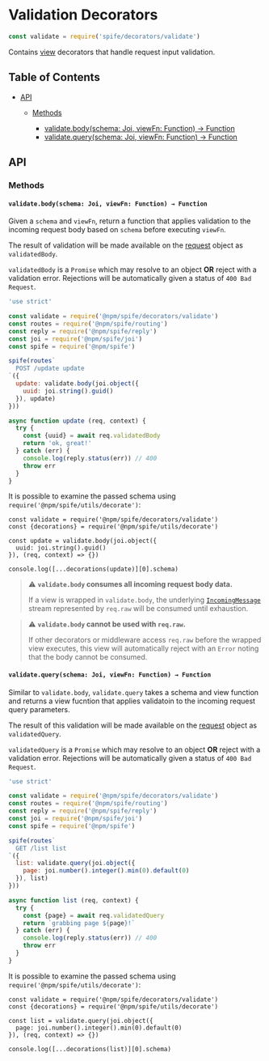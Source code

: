# Validation Decorators

```javascript
const validate = require('spife/decorators/validate')
```

Contains [view][def-view] decorators that handle request input validation.

## Table of Contents

* [API](#api)
  * [Methods](#methods)

    * [validate.body(schema: Joi, viewFn: Function) → Function](#validatebodyschema-joi-viewfn-function--function)
    * [validate.query(schema: Joi, viewFn: Function) → Function](#validatequeryschema-joi-viewfn-function--function)

## API

### Methods

#### `validate.body(schema: Joi, viewFn: Function) → Function`

Given a `schema` and `viewFn`, return a function that applies validation to the
incoming request body based on `schema` before executing `viewFn`.

The result of validation will be made available on the [request][def-request]
object as `validatedBody`.

`validatedBody` is a `Promise` which may resolve to an object **OR** reject
with a validation error. Rejections will be automatically given a status of
`400 Bad Request`.

```javascript
'use strict'

const validate = require('@npm/spife/decorators/validate')
const routes = require('@npm/spife/routing')
const reply = require('@npm/spife/reply')
const joi = require('@npm/spife/joi')
const spife = require('@npm/spife')

spife(routes`
  POST /update update
`({
  update: validate.body(joi.object({
    uuid: joi.string().guid()
  }), update)
}))

async function update (req, context) {
  try {
    const {uuid} = await req.validatedBody
    return 'ok, great!'
  } catch (err) {
    console.log(reply.status(err)) // 400
    throw err
  }
}
```

It is possible to examine the passed schema using `require('@npm/spife/utils/decorate')`:

```
const validate = require('@npm/spife/decorators/validate')
const {decorations} = require('@npm/spife/utils/decorate')

const update = validate.body(joi.object({
  uuid: joi.string().guid()
}), (req, context) => {})

console.log([...decorations(update)][0].schema)
```

> :warning: **`validate.body` consumes all incoming request body data.**
>
> If a view is wrapped in `validate.body`, the underlying
> [`IncomingMessage`][def-incomingmessage] stream represented by `req.raw` will
> be consumed until exhaustion.

> :warning: **`validate.body` cannot be used with `req.raw`.**
>
> If other decorators or middleware access `req.raw` before the wrapped view
> executes, this view will automatically reject with an `Error` noting that
> the body cannot be consumed.

#### `validate.query(schema: Joi, viewFn: Function) → Function`

Similar to `validate.body`, `validate.query` takes a schema and view function
and returns a view fucntion that applies validatoin to the incoming request
query parameters.

The result of this validation will be made available on the
[request][def-request] object as `validatedQuery`.

`validatedQuery` is a `Promise` which may resolve to an object **OR** reject
with a validation error. Rejections will be automatically given a status of
`400 Bad Request`.

```javascript
'use strict'

const validate = require('@npm/spife/decorators/validate')
const routes = require('@npm/spife/routing')
const reply = require('@npm/spife/reply')
const joi = require('@npm/spife/joi')
const spife = require('@npm/spife')

spife(routes`
  GET /list list
`({
  list: validate.query(joi.object({
    page: joi.number().integer().min(0).default(0)
  }), list)
}))

async function list (req, context) {
  try {
    const {page} = await req.validatedQuery
    return `grabbing page ${page}!`
  } catch (err) {
    console.log(reply.status(err)) // 400
    throw err
  }
}
```

It is possible to examine the passed schema using `require('@npm/spife/utils/decorate')`:

```
const validate = require('@npm/spife/decorators/validate')
const {decorations} = require('@npm/spife/utils/decorate')

const list = validate.query(joi.object({
  page: joi.number().integer().min(0).default(0)
}), (req, context) => {})

console.log([...decorations(list)][0].schema)
```

[def-view]: ../topics/views.md
[def-request]: ./request.md
[def-incomingmessage]: https://nodejs.org/api/http.html#http_class_http_incomingmessage
